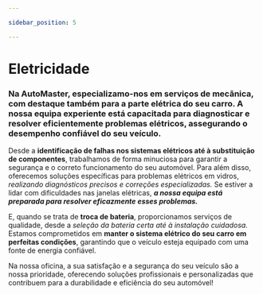 ```yaml
---

sidebar_position: 5

---
```


 

# Eletricidade

 

### Na AutoMaster, especializamo-nos em serviços de mecânica, com destaque também para a **parte elétrica do seu carro.** A nossa equipa experiente está capacitada para diagnosticar e resolver eficientemente problemas elétricos, assegurando o desempenho confiável do seu veículo.

 

Desde a **identificação de falhas nos sistemas elétricos até à substituição de componentes**, trabalhamos de forma minuciosa para garantir a segurança e o correto funcionamento do seu automóvel. Para além disso, oferecemos soluções específicas para problemas elétricos em vidros, _realizando diagnósticos precisos e correções especializadas._ Se estiver a lidar com dificuldades nas janelas elétricas, **_a nossa equipa está preparada para resolver eficazmente esses problemas._**

 

E, quando se trata de **troca de bateria**, proporcionamos serviços de qualidade, desde a _seleção da bateria certa até à instalação cuidadosa._ Estamos comprometidos em **manter o sistema elétrico do seu carro em perfeitas condições**, garantindo que o veículo esteja equipado com uma fonte de energia confiável.

 

Na nossa oficina, a sua satisfação e a segurança do seu veículo são a nossa prioridade, oferecendo soluções profissionais e personalizadas que contribuem para a durabilidade e eficiência do seu automóvel!
